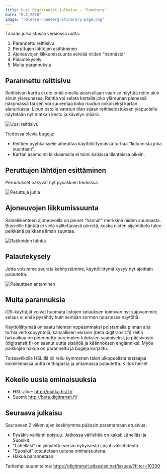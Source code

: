 ```yaml
---
title: Uusi Digitransit-julkaisu – "Runeberg"
date: "8.2.2016"
image: "release-runeberg-itinerary-page.png"
---
```


Tänään julkaistussa versiossa uutta:

1. Parannettu reittisivu
2. Peruttujen lähtöjen esittäminen
3. Ajoneuvojen liikkumissuunta selviää niiden "hännästä"
4. Palautekysely
5. Muita parannuksia

## Parannettu reittisivu
Reittisivun kartta ei ole enää omalla alasivullaan vaan se näyttää reitin alun sivun yläreunassa. Reittiä voi selata kartalla joko yläreunan pienessä näkymässä tai sen voi suurentaa koko ruudun kokoiseksi kartan alanurkasta. Lipun ostolle varatun tilan sijaan reittiselostuksen yläpuolella näytetään nyt matkan kesto ja kävelyn määrä.

![Uusi reittisivu](release-runeberg-itinerary-page.png "Uusi reittisivu")

Tiedossa olevia bugeja:
- Reittien pyyhkäisyele aiheuttaa käyttöliittymässä turhaa "liukumista joka suuntaan".
- Kartan asemointi klikkaamalla ei toimi kaikissa tilanteissa oikein.

## Peruttujen lähtöjen esittäminen
Peruutukset näkyvät nyt pysäkkien tiedoissa.

![Peruttuja junia](release-runeberg-canceled.png "Peruttuja junavuoroja")


## Ajoneuvojen liikkumissuunta
Raideliikenteen ajoneuvoilla on pienet "hännät" merkkinä niiden suunnasta. Busseille häntää ei vielä valitettavasti piirretä, koska niiden sijaintitieto tulee pelkkänä paikkana ilman suuntaa.

![Ratikoiden häntiä](release-runeberg-tails.png "Ratikoiden häntiä")

## Palautekysely
Jotta voisimme seurata kehitystämme, käyttöliittymä kysyy nyt ajoittain palautetta.

![Palautteen antaminen](release-runeberg-feedback.png "Palautteen antaminen")

## Muita parannuksia
iOS-käyttäjät voivat huomata listojen selauksen toimivan nyt sujuvammin; selaus ei enää pysähdy kuin seinään sormen noustessa näytöltä.

Käyttöliittymää on saatu hieman nopeammaksi poistamalla pinnan alta turhia verkkopyyntöjä, kansallisen version (beta.digitransit.fi) reitin hakuaikaa on pidennetty parempien tuloksien saamiseksi, ja pääsivusto (digitransit.fi) on saanut uutta sisältöä ja käännöksen englanniksi. Myös paikkojen hakua on paranneltu ja bugeja korjailtu.

Toissaviikolla HSL:llä oli reilu kymmenen talon ulkopuolista testaajaa kokeilemassa uutta reittiopasta ja antamassa palautetta. Kiitos heille!

## Kokeile uusia ominaisuuksia
- HSL-alue: http://matka.hsl.fi/
- Suomi: http://beta.digitransit.fi/

## Seuraava julkaisu
Seuraavan 2 viikon ajan keskitymme pääosin parantamaan etusivua:
- Pysäkit-välilehti poistuu. Jatkossa välilehtiä on kaksi: Lähelläsi ja Suosikit.
- "Lähelläsi" on jalostettu versio nykyisestä Linjat-välilehdestä.
- "Suosikit" toteutetaan uutena ominaisuutena.
- Hakua parannetaan.

Tarkempi suunnitelma: https://digitransit.atlassian.net/issues/?filter=10300
